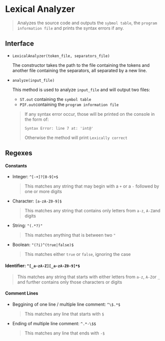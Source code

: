 # Lexical Analyzer

> Analyzes the source code and outputs the `sybmol table`, the `program information file` and prints the syntax errors if any.

## Interface

- `LexicalAnalyzer(token_file, separators_file)`

  The constructor takes the path to the file containing the tokens and another file containing the separators, all separated by a new line.

- `analyze(input_file)`

  This method is used to analyze `input_file` and will output two files:

  - `ST.out` containing the `symbol table`
  - `PIF.out`containing the `program information file`

  > If any syntax error occur, those will be printed on the console in the form of:
  >
  > `Syntax Error: line 7 at: 'int@'`
  >
  > Otherwise the method will print `Lexically correct`



## Regexes

#### Constants

- Integer:  `^[-+]?[0-9]+$`

  > This matches any string that may begin with a `+` or a `-` followed by one or more digits

- Character: `[a-zA-Z0-9]$`

  > This matches any string that contains only letters from `a-z`, `A-Z`and digits

- String: `"(.*?)"`

  > This matches anything that is between two `"`

- Boolean: `"(?i)^(true|false)$`

  > This matches either `true` or `false`, ignoring the case

#### Identifier: `^[_a-zA-Z][_a-zA-Z0-9]*$`

> This matches any string that starts with either letters from `a-z`, `A-Z`or `_` and further 		contains only those characters or digits

#### Comment Lines

- Beggining of one line / multiple line comment: `^\$.*$`

  > This matches any line that starts with `$`

- Ending of multiple line comment: `^.*-\$$`

  > This matches any line that ends with `-$`

